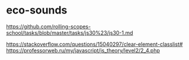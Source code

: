 # eco-sounds
https://github.com/rolling-scopes-school/tasks/blob/master/tasks/js30%23/js30-1.md


https://stackoverflow.com/questions/15040297/clear-element-classlist#
https://professorweb.ru/my/javascript/js_theory/level2/2_4.php